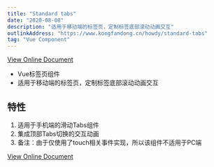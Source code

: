 ```yaml
---
title: "Standard tabs"
date: "2020-08-08"
description: "适用于移动端的标签页，定制标签底部滚动动画交互"
outlinkAddress: "https://www.kongfandong.cn/howdy/standard-tabs"
tag: "Vue Component"
---
```


[View Online Document](https://www.kongfandong.cn/howdy/standard-tabs)

+ Vue标签页组件
+ 适用于移动端的标签页，定制标签底部滚动动画交互

## 特性
1. 适用于手机端的滑动Tabs组件
2. 集成顶部Tabs切换的交互动画
3. 备注：由于仅使用了touch相关事件实现，所以该组件不适用于PC端

[View Online Document](https://www.kongfandong.cn/howdy/standard-tabs)
